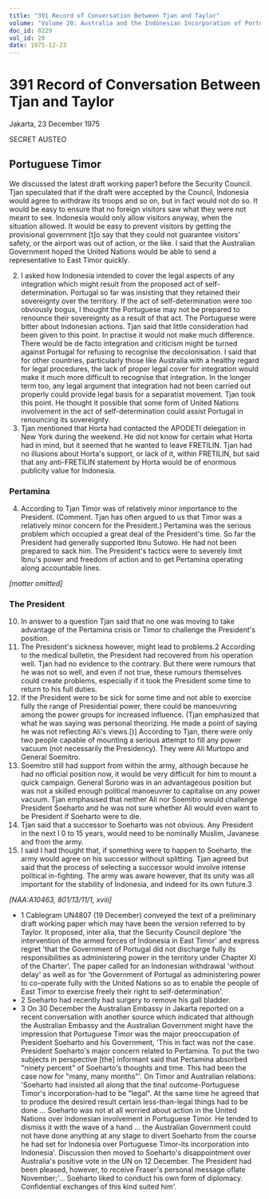 ```yaml
---
title: "391 Record of Conversation Between Tjan and Taylor"
volume: "Volume 20: Australia and the Indonesian Incorporation of Portuguese Timor, 1974-1976"
doc_id: 8229
vol_id: 20
date: 1975-12-23
---
```


# 391 Record of Conversation Between Tjan and Taylor

Jakarta, 23 December 1975

SECRET AUSTEO

## Portuguese Timor

We discussed the latest draft working paper1 before the Security Council. Tjan speculated that if the draft were accepted by the Council, Indonesia would agree to withdraw its troops and so on, but in fact would not do so. It would be easy to ensure that no foreign visitors saw what they were not meant to see. Indonesia would only allow visitors anyway, when the situation allowed. It would be easy to prevent visitors by getting the provisional government [t]o say that they could not guarantee visitors' safety, or the airport was out of action, or the like. I said that the Australian Government hoped the United Nations would be able to send a representative to East Timor quickly.

  2. I asked how Indonesia intended to cover the legal aspects of any integration which might result from the proposed act of self-determination. Portugal so far was insisting that they retained their sovereignty over the territory. If the act of self-determination were too obviously bogus, I thought the Portuguese may not be prepared to renounce their sovereignty as a result of that act. The Portuguese were bitter about Indonesian actions. Tjan said that little consideration had been given to this point. In practise it would not make much difference. There would be de facto integration and criticism might be turned against Portugal for refusing to recognise the decolonisation. I said that for other countries, particularly those like Australia with a healthy regard for legal procedures, the lack of proper legal cover for integration would make it much more difficult to recognise that integration. In the longer term too, any legal argument that integration had not been carried out properly could provide legal basis for a separatist movement. Tjan took this point. He thought it possible that some form of United Nations involvement in the act of self-determination could assist Portugal in renouncing its sovereignty.
  3. Tjan mentioned that Horta had contacted the APODETI delegation in New York during the weekend. He did not know for certain what Horta had in mind, but it seemed that he wanted to leave FRETILIN. Tjan had no illusions about Horta's support, or lack of it, within FRETILIN, but said that any anti-FRETILIN statement by Horta would be of enormous publicity value for Indonesia.



### Pertamina

  4. According to Tjan Timor was of relatively minor importance to the President. (Comment. Tjan has often argued to us that Timor was a relatively minor concern for the President.) Pertamina was the serious problem which occupied a great deal of the President's time. So far the President had generally supported Ibnu Sutowo. He had not been prepared to sack him. The President's tactics were to severely limit Ibnu's power and freedom of action and to get Pertamina operating along accountable lines.



_[matter omitted]_

### The President

  10. In answer to a question Tjan said that no one was moving to take advantage of the Pertamina crisis or Timor to challenge the President's position.
  11. The President's sickness however, might lead to problems.2 According to the medical bulletin, the President had recovered from his operation well. Tjan had no evidence to the contrary. But there were rumours that he was not so well, and even if not true, these rumours themselves could create problems, especially if it took the President some time to return to his full duties.
  12. If the President were to be sick for some time and not able to exercise fully the range of Presidential power, there could be manoeuvring among the power groups for increased influence. (Tjan emphasized that what he was saying was personal theorizing. He made a point of saying he was not reflecting Ali's views.[)] According to Tjan, there were only two people capable of mounting a serious attempt to fill any power vacuum (not necessarily the Presidency). They were Ali Murtopo and General Soemitro.
  13. Soemitro still had support from within the army, although because he had no official position now, it would be very difficult for him to mount a quick campaign. General Surono was in an advantageous position but was not a skilled enough political manoeuvrer to capitalise on any power vacuum. Tjan emphasised that neither Ali nor Soemitro would challenge President Soeharto and he was not sure whether Ali would even want to be President if Soeharto were to die.
  14. Tjan said that a successor to Soeharto was not obvious. Any President in the next I 0 to 15 years, would need to be nominally Muslim, Javanese and from the army.
  15. I said I had thought that, if something were to happen to Soeharto, the army would agree on his successor without splitting. Tjan agreed but said that the process of selecting a successor would involve intense political in-fighting. The army was aware however, that its unity was all important for the stability of Indonesia, and indeed for its own future.3



_[NAA:A10463, 801/13/11/1, xviii]_

  * 1 Cablegram UN4807 (19 December) conveyed the text of a preliminary draft working paper which may have been the version referred to by Taylor. It proposed, inter alia, that the Security Council deplore 'the intervention of the armed forces of Indonesia in East Timor' and express regret 'that the Government of Portugal did not discharge fully its responsibilities as administering power in the territory under Chapter XI of the Charter'. The paper called for an Indonesian withdrawal 'without delay' as well as for 'the Government of Portugal as administering power to co-operate fully with the United Nations so as to enable the people of East Timor to exercise freely their right to self-determination'.
  * 2 Soeharto had recently had surgery to remove his gall bladder.
  * 3 On 30 December the Australian Embassy in Jakarta reported on a recent conversation with another source which indicated that although the Australian Embassy and the Australian Government might have the impression that Portuguese Timor was the major preoccupation of President Soeharto and his Government, 'This in fact was not the case. President Soeharto's major concern related to Pertamina. To put the two subjects in perspective [the] informant said that Pertamina absorbed "ninety percent" of Soeharto's thoughts and time. This had been the case now for "many, many months"'. On Timor and Australian relations: 'Soeharto had insisted all along that the tina! outcome-Portuguese Timor's incorporation-had to be "legal". At the same time he agreed that to produce the desired result certain less-than-legal things had to be done ... Soeharto was not at all worried about action in the United Nations over Indonesian involvement in Portuguese Timor. He tended to dismiss it with the wave of a hand ... the Australian Government could not have done anything at any stage to divert Soeharto from the course he had set for Indonesia over Portuguese Timor-its incorporation into Indonesia'. Discussion then moved to Soeharto's disappointment over Australia's positive vote in the UN on 12 December. The President had been pleased, however, to receive Fraser's personal message oflate November;'... Soeharto liked to conduct his own form of diplomacy. Confidential exchanges of this kind suited him'.


